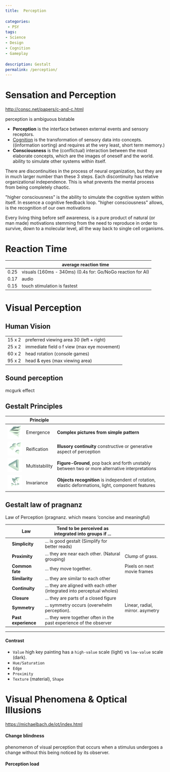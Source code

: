 ```yaml
---
title:  Perception

categories:
 - PSY
tags:
- Science
- Design
- Cognition
- Gameplay

description: Gestalt
permalink: /perception/
---
```


# Sensation and Perception


http://consc.net/papers/c-and-c.html

perception is ambiguous bistable



- **Perception** is the interface between external events and sensory receptors.  
- [Cognition](/cognition/) is the transformation of sensory data into concepts.  ((information sorting) and requires at the very least, short term memory.)  
- **Consciousness** is the (conflictual) interaction between the most elaborate concepts, which are the images of oneself and the world.  
ability to simulate other systems within itself.

There are discontinuities in the process of neural organization, but they are in much larger number than these 3 steps. Each discontinuity has relative organizational independence. This is what prevents the mental process from being completely chaotic.

"higher consciousness" is the ability to simulate the cognitive system within itself. In essence a cognitive feedback loop.
 "higher consciousness" allows, is the recognition of our own motivations

Every living thing before self awareness, is a pure product of natural (or man made) motivations stemming from the need to reproduce in order to survive, down to a molecular level, all the way back to single cell organisms.



# Reaction Time

| | average reaction time |
|---|---|
0.25 | visuals (160ms - 340ms) (0.4s for: Go/NoGo reaction for AI)
0.17 | audio
0.15 | touch stimulation is fastest



# Visual Perception

## Human Vision

| | |
|---|---|
15 x 2 | preferred viewing area 30 (left + right)  
25 x 2 | immediate field o f view (max eye movement)  
60 x 2 | head rotation  (console games)  
95 x 2 | head & eyes  (max viewing area)   


## Sound perception
mcgurk effect


## Gestalt Principles


| |Principle |   |
| - | - |- |
<img src="/src/gestalt/gestprinc_v1.0003.png" width="100">  |Emergence | **Complex pictures from simple pattern**
<img src="/src/gestalt/gestprinc_v1.0001.png" width="100"> |Reification |  **Illusory continuity** constructive or generative aspect of perception
<img src="/src/gestalt/gestprinc_v1.0002.png" width="100"> |Multistability | **Figure-Ground**,  pop back and forth unstably between two or more alternative interpretations     
<img src="/src/gestalt/gestprinc_v1.0004.png" width="100">|Invariance | **Objects recognition** is  independent of rotation, elastic deformations, light, component features


## Gestalt law of pragnanz

Law of Perception (pragnanz. which means ‘concise and meaningful)

||Law |Tend to be perceived as integrated into groups if ... |  |
| - | - | - |- |
||**Simplicity** | ... is good gestalt  (Simplify for better reads)
||**Proximity** | ... they are near each other. (Natural grouping) | Clump of grass.
||**Common fate**  |... they move together. | Pixels on next movie frames
|| **Similarity** |  ... they are similar to each other
| | **Continuity**|  ... they are aligned with each other (integrated into perceptual wholes)
| | **Closure**|  ... they are parts of a closed figure
|| **Symmetry**| ... symmetry occurs (overwhelm perception). | Linear, radial, mirror. asymetry
| | **Past experience** | ... they were together often in the past experience of the observer |


---


#### Contrast   
- `Value` high key painting has a `high-value` scale (light) vs `low-value` scale (dark).  
- `Hue/Saturation`  
- `Edge`  
- `Proximity`  
- `Texture` (material), `Shape`

#  Visual Phenomena & Optical Illusions

https://michaelbach.de/ot/index.html

#### Change blindness
phenomenon of visual perception that occurs when a stimulus undergoes a change without this being noticed by its observer.

#### Perception load
